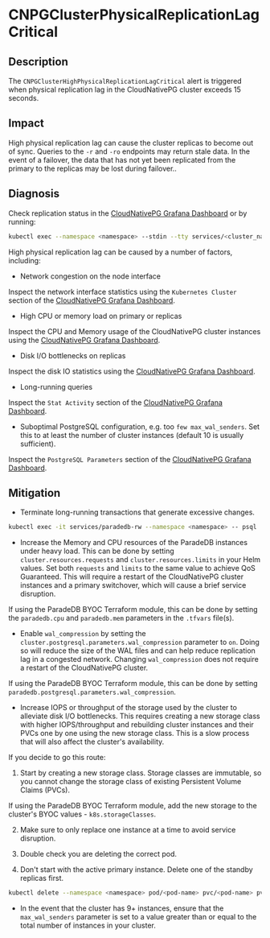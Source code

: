 # CNPGClusterPhysicalReplicationLagCritical

## Description

The `CNPGClusterHighPhysicalReplicationLagCritical` alert is triggered when physical replication lag in the CloudNativePG cluster exceeds 15 seconds.

## Impact

High physical replication lag can cause the cluster replicas to become out of sync. Queries to the `-r` and `-ro` endpoints may return stale data. In the event of a failover, the data that has not yet been replicated from the primary to the replicas may be lost during failover..

## Diagnosis

Check replication status in the [CloudNativePG Grafana Dashboard](https://grafana.com/grafana/dashboards/20417-cloudnativepg/) or by running:

```bash
kubectl exec --namespace <namespace> --stdin --tty services/<cluster_name>-rw -- psql -c "SELECT * FROM pg_stat_replication;"
```

High physical replication lag can be caused by a number of factors, including:

- Network congestion on the node interface

Inspect the network interface statistics using the `Kubernetes Cluster` section of the [CloudNativePG Grafana Dashboard](https://grafana.com/grafana/dashboards/20417-cloudnativepg/).

- High CPU or memory load on primary or replicas

Inspect the CPU and Memory usage of the CloudNativePG cluster instances using the [CloudNativePG Grafana Dashboard](https://grafana.com/grafana/dashboards/20417-cloudnativepg/).

- Disk I/O bottlenecks on replicas

Inspect the disk IO statistics using the [CloudNativePG Grafana Dashboard](https://grafana.com/grafana/dashboards/20417-cloudnativepg/).

- Long-running queries

Inspect the `Stat Activity` section of the [CloudNativePG Grafana Dashboard](https://grafana.com/grafana/dashboards/20417-cloudnativepg/).

- Suboptimal PostgreSQL configuration, e.g. too `few max_wal_senders`. Set this to at least the number of cluster instances (default 10 is usually sufficient).

Inspect the `PostgreSQL Parameters` section of the [CloudNativePG Grafana Dashboard](https://grafana.com/grafana/dashboards/20417-cloudnativepg/).

## Mitigation

- Terminate long-running transactions that generate excessive changes.

```bash
kubectl exec -it services/paradedb-rw --namespace <namespace> -- psql
```

- Increase the Memory and CPU resources of the ParadeDB instances under heavy load. This can be done by setting `cluster.resources.requests` and `cluster.resources.limits` in your Helm values. Set both `requests` and `limits` to the same value to achieve QoS Guaranteed. This will require a restart of the CloudNativePG cluster instances and a primary switchover, which will cause a brief service disruption.

If using the ParadeDB BYOC Terraform module, this can be done by setting the `paradedb.cpu` and `paradedb.mem` parameters in the `.tfvars` file(s).

- Enable `wal_compression` by setting the `cluster.postgresql.parameters.wal_compression` parameter to `on`. Doing so will reduce the size of the WAL files and can help reduce replication lag in a congested network. Changing `wal_compression` does not require a restart of the CloudNativePG cluster.

If using the ParadeDB BYOC Terraform module, this can be done by setting `paradedb.postgresql.parameters.wal_compression`.

- Increase IOPS or throughput of the storage used by the cluster to alleviate disk I/O bottlenecks. This requires creating a new storage class with higher IOPS/throughput and rebuilding cluster instances and their PVCs one by one using the new storage class. This is a slow process that will also affect the cluster's availability.

If you decide to go this route:

1. Start by creating a new storage class. Storage classes are immutable, so you cannot change the storage class of existing Persistent Volume Claims (PVCs).

If using the ParadeDB BYOC Terraform module, add the new storage to the cluster's BYOC values - `k8s.storageClasses`.

2. Make sure to only replace one instance at a time to avoid service disruption.

3. Double check you are deleting the correct pod.

4. Don't start with the active primary instance. Delete one of the standby replicas first.

```bash
kubectl delete --namespace <namespace> pod/<pod-name> pvc/<pod-name> pvc/<pod-name>-wal
```

- In the event that the cluster has 9+ instances, ensure that the `max_wal_senders` parameter is set to a value greater than or equal to the total number of instances in your cluster.

